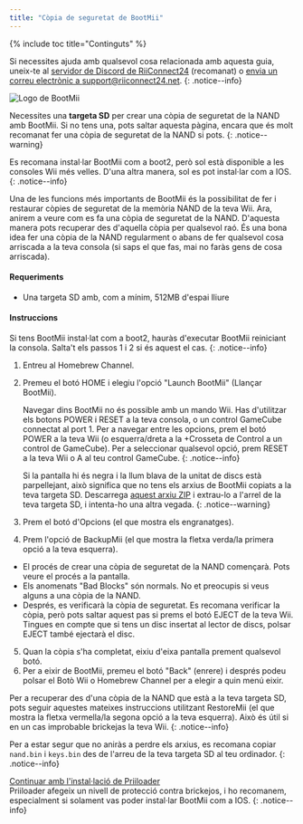 ```yaml
---
title: "Còpia de seguretat de BootMii"
---
```


{% include toc title="Continguts" %}

Si necessites ajuda amb qualsevol cosa relacionada amb aquesta guia, uneix-te al [servidor de Discord de RiiConnect24](https://discord.gg/rc24) (recomanat) o [envia un correu electrònic a support@riiconnect24.net](mailto:support@riiconnect24.net).
{: .notice--info}

![Logo de BootMii](/images/bootmii.png)

Necessites una **targeta SD** per crear una còpia de seguretat de la NAND amb BootMii. Si no tens una, pots saltar aquesta pàgina, encara que és molt recomanat fer una còpia de seguretat de la NAND si pots.
{: .notice--warning}

Es recomana instal·lar BootMii com a boot2, però sol està disponible a les consoles Wii més velles. D'una altra manera, sol es pot instal·lar com a IOS.
{: .notice--info}

Una de les funcions més importants de BootMii és la possibilitat de fer i restaurar còpies de seguretat de la memòria NAND de la teva Wii. Ara, anirem a veure com es fa una còpia de seguretat de la NAND. D'aquesta manera pots recuperar des d'aquella còpia per qualsevol raó. És una bona idea fer una còpia de la NAND regularment o abans de fer qualsevol cosa arriscada a la teva consola (si saps el que fas, mai no faràs gens de cosa arriscada).

#### Requeriments
* Una targeta SD amb, com a mínim, 512MB d'espai lliure

#### Instruccions
Si tens BootMii instal·lat com a boot2, hauràs d'executar BootMii reiniciant la consola. Salta't els passos 1 i 2 si és aquest el cas.
{: .notice--info}
1. Entreu al Homebrew Channel.
2. Premeu el botó HOME i elegiu l'opció "Launch BootMii" (Llançar BootMii).

    Navegar dins BootMii no és possible amb un mando Wii. Has d'utilitzar els botons POWER i RESET a la teva consola, o un control GameCube connectat al port 1. Per a navegar entre les opcions, prem el botó POWER a la teva Wii (o esquerra/dreta a la +Crosseta de Control a un control de GameCube). Per a seleccionar qualsevol opció, prem RESET a la teva Wii o A al teu control GameCube.
    {: .notice--info}


    Si la pantalla hi és negra i la llum blava de la unitat de discs està parpellejant, això significa que no tens els arxius de BootMii copiats a la teva targeta SD. Descarrega [aquest arxiu ZIP](https://static.hackmii.com/bootmii_sd_files.zip) i extrau-lo a l'arrel de la teva targeta SD, i intenta-ho una altra vegada.
    {: .notice--warning}

3. Prem el botó d'Opcions (el que mostra els engranatges).
4. Prem l'opció de BackupMii (el que mostra la fletxa verda/la primera opció a la teva esquerra).
- El procés de crear una còpia de seguretat de la NAND començarà. Pots veure el procés a la pantalla.
- Els anomenats "Bad Blocks" són normals. No et preocupis si veus alguns a una còpia de la NAND.
- Després, es verificarà la còpia de seguretat. Es recomana verificar la còpia, però pots saltar aquest pas si prems el botó EJECT de la teva Wii. Tingues en compte que si tens un disc insertat al lector de discs, polsar EJECT també ejectarà el disc.
5. Quan la còpia s'ha completat, eixiu d'eixa pantalla prement qualsevol botó.
6. Per a eixir de BootMii, premeu el botó "Back" (enrere) i després podeu polsar el Botò Wii o Homebrew Channel per a elegir a quin menú eixir.

Per a recuperar des d'una còpia de la NAND que està a la teva targeta SD, pots seguir aquestes mateixes instruccions utilitzant RestoreMii (el que mostra la fletxa vermella/la segona opció a la teva esquerra). Això és útil si en un cas improbable brickejas la teva Wii.
{: .notice--info}

Per a estar segur que no aniràs a perdre els arxius, es recomana copiar `nand.bin` i `keys.bin` des de l'arreu de la teva targeta SD al teu ordinador.
{: .notice--info}

[Continuar amb l'instal·lació de Priiloader](priiloader)<br> Priiloader afegeix un nivell de protecció contra brickejos, i ho recomanem, especialment si solament vas poder instal·lar BootMii com a IOS.
{: .notice--info}